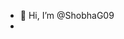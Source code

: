 - 👋 Hi, I’m @ShobhaG09
-
<!---
ShobhaG09/ShobhaG09 is a ✨ special ✨ repository because its `README.md` (this file) appears on your GitHub profile.
You can click the Preview link to take a look at your changes.
--->
